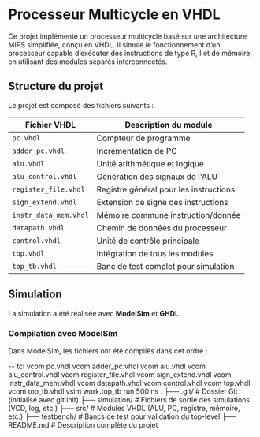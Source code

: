 
#  Processeur Multicycle en VHDL

Ce projet implémente un processeur multicycle basé sur une architecture MIPS simplifiée, conçu en VHDL. Il simule le fonctionnement d’un processeur capable d’exécuter des instructions de type R, I et de mémoire, en utilisant des modules séparés interconnectés.

##  Structure du projet

Le projet est composé des fichiers suivants :

| Fichier VHDL       | Description du module                      |
|--------------------|--------------------------------------------|
| `pc.vhdl`          | Compteur de programme                      |
| `adder_pc.vhdl`    | Incrémentation de PC                       |
| `alu.vhdl`         | Unité arithmétique et logique              |
| `alu_control.vhdl` | Génération des signaux de l'ALU            |
| `register_file.vhdl` | Registre général pour les instructions   |
| `sign_extend.vhdl` | Extension de signe des instructions        |
| `instr_data_mem.vhdl` | Mémoire commune instruction/donnée      |
| `datapath.vhdl`    | Chemin de données du processeur            |
| `control.vhdl`     | Unité de contrôle principale               |
| `top.vhdl`         | Intégration de tous les modules            |
| `top_tb.vhdl`      | Banc de test complet pour simulation       |

##  Simulation

La simulation a été réalisée avec **ModelSim** et **GHDL**.

### Compilation avec ModelSim

Dans ModelSim, les fichiers ont été compilés dans cet ordre :

--`tcl
vcom pc.vhdl
vcom adder_pc.vhdl
vcom alu.vhdl
vcom alu_control.vhdl
vcom register_file.vhdl
vcom sign_extend.vhdl
vcom instr_data_mem.vhdl
vcom datapath.vhdl
vcom control.vhdl
vcom top.vhdl
vcom top_tb.vhdl
vsim work.top_tb
run 500 ns
.
├── .git/                # Dossier Git (initialisé avec git init)
├── simulation/          # Fichiers de sortie des simulations (VCD, log, etc.)
├── src/                 # Modules VHDL (ALU, PC, registre, mémoire, etc.)
├── testbench/           # Bancs de test pour validation du top-level
├── README.md            # Description complète du projet
